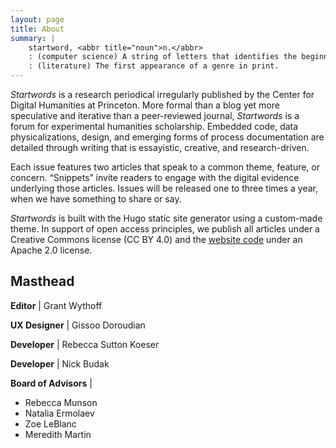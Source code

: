 ```yaml
---
layout: page
title: About
summary: |
    startword, <abbr title="noun">n.</abbr>
    : (computer science) A string of letters that identifies the beginning of a valid sequence in a specified language.
    : (literature) The first appearance of a genre in print.
---
```


*Startwords* is a research periodical irregularly published by the Center for Digital Humanities at Princeton. More formal than a blog yet more speculative and iterative than a peer-reviewed journal, *Startwords* is a forum for experimental humanities scholarship. Embedded code, data physicalizations, design, and emerging forms of process documentation are detailed through writing that is essayistic, creative, and research-driven.

Each issue features two articles that speak to a common theme, feature, or concern. “Snippets” invite readers to engage with the digital evidence underlying those articles. Issues will be released one to three times a year, when we have something to share or say.

*Startwords* is built with the Hugo static site generator using a custom-made theme. In support of open access principles, we publish all articles under a Creative Commons license (CC BY 4.0) and the [website code](https://github.com/Princeton-CDH/startwords) under an Apache 2.0 license.

## Masthead

**Editor** | Grant Wythoff

**UX Designer** | Gissoo Doroudian

**Developer** | Rebecca Sutton Koeser

**Developer** | Nick Budak

**Board of Advisors** |

- Rebecca Munson
- Natalia Ermolaev
- Zoe LeBlanc
- Meredith Martin